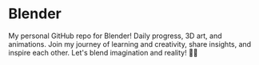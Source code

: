 # Blender
My personal GitHub repo for Blender! Daily progress, 3D art, and animations. Join my journey of learning and creativity, share insights, and inspire each other. Let's blend imagination and reality! 🎨🌌
